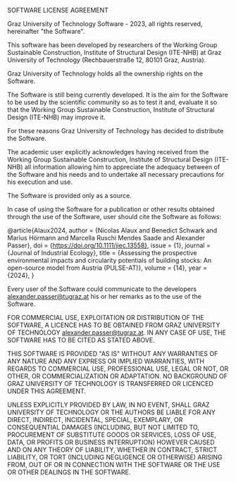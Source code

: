 SOFTWARE LICENSE AGREEMENT

Graz University of Technology Software - 2023, all rights reserved, hereinafter "the Software".

This software has been developed by researchers of the Working Group Sustainable Construction, Institute of Structural Design (ITE-NHB) at Graz University of Technology (Rechbauerstraße 12, 80101 Graz, Austria).

Graz University of Technology holds all the ownership rights on the Software.

The Software is still being currently developed. It is the aim for the Software to be used by the scientific community so as to test it and, evaluate it so that the Working Group Sustainable Construction, Institute of Structural Design (ITE-NHB) may improve it.

For these reasons Graz University of Technology has decided to distribute the Software.

The academic user explicitly acknowledges having received from the Working Group Sustainable Construction, Institute of Structural Design (ITE-NHB) all information allowing him to appreciate the adequacy between of the Software and his needs and to undertake all necessary precautions for his execution and use.

The Software is provided only as a source.

In case of using the Software for a publication or other results obtained through the use of the Software, user should cite the Software as follows:

@article{Alaux2024,
   author = {Nicolas Alaux and Benedict Schwark and Marius Hörmann and Marcella Ruschi Mendes Saade and Alexander Passer},
   doi = {https://doi.org/10.1111/jiec.13558},
   issue = {1},
   journal = {Journal of Industrial Ecology},
   title = {Assessing the prospective environmental impacts and circularity potentials of building stocks: An open-source model from Austria (PULSE-AT)},
   volume = {14},
   year = {2024},
}

Every user of the Software could communicate to the developers alexander.passer@tugraz.at his or her remarks as to the use of the Software.

FOR COMMERCIAL USE, EXPLOITATION OR DISTRIBUTION OF THE SOFTWARE, A LICENCE HAS TO BE OBTAINED FROM GRAZ UNIVERSITY OF TECHNOLOGY  alexander.passer@tugraz.at. IN ANY CASE OF USE, THE SOFTWARE HAS TO BE CITED AS STATED ABOVE.

THIS SOFTWARE IS PROVIDED "AS IS" WITHOUT ANY WARRANTIES OF ANY NATURE AND ANY EXPRESS OR IMPLIED WARRANTIES, WITH REGARDS TO COMMERCIAL USE, PROFESSIONAL USE, LEGAL OR NOT, OR OTHER, OR COMMERCIALIZATION OR ADAPTATION. NO BACKGROUND OF GRAZ UNIVERSITY OF TECHNOLOGY IS TRANSFERRED OR LICENCED UNDER THIS AGREEMENT.

UNLESS EXPLICITLY PROVIDED BY LAW, IN NO EVENT, SHALL GRAZ UNIVERSITY OF TECHNOLOGY OR THE AUTHORS BE LIABLE FOR ANY DIRECT, INDIRECT, INCIDENTAL, SPECIAL, EXEMPLARY, OR CONSEQUENTIAL DAMAGES (INCLUDING, BUT NOT LIMITED TO, PROCUREMENT OF SUBSTITUTE GOODS OR SERVICES, LOSS OF USE, DATA, OR PROFITS OR BUSINESS INTERRUPTION) HOWEVER CAUSED AND ON ANY THEORY OF LIABILITY, WHETHER IN CONTRACT, STRICT LIABILITY, OR TORT (INCLUDING NEGLIGENCE OR OTHERWISE) ARISING FROM, OUT OF OR IN CONNECTION WITH THE SOFTWARE OR THE USE OR OTHER DEALINGS IN THE SOFTWARE.
